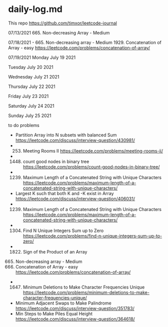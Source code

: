 # daily-log.md

This repo
https://github.com/timxor/leetcode-journal

07/13/2021
665. Non-decreasing Array - Medium

07/18/2021 -
665. Non-decreasing array - Medium
1929. Concatenation of Array - easy https://leetcode.com/problems/concatenation-of-array/

07/19/2021
Monday July 19 2021

Tuesday July 20 2021

Wednesday July 21 2021

Thursday July 22 2021

Friday July 23 2021

Saturday July 24 2021










Sunday July 25 2021


to do problems
- Partition Array into N subsets with balanced Sum
https://leetcode.com/discuss/interview-question/430981/
- 253. Meeting Rooms II
https://leetcode.com/problems/meeting-rooms-ii/
- 1448. count good nodes in binary tree
https://leetcode.com/problems/count-good-nodes-in-binary-tree/
- 1239. Maximum Length of a Concatenated String with Unique Characters
https://leetcode.com/problems/maximum-length-of-a-concatenated-string-with-unique-characters/
- Largest K such that both K and -K exist in Array
https://leetcode.com/discuss/interview-question/406031/
- 1239. Maximum Length of a Concatenated String with Unique Characters
https://leetcode.com/problems/maximum-length-of-a-concatenated-string-with-unique-characters/
- 1304. Find N Unique Integers Sum up to Zero
https://leetcode.com/problems/find-n-unique-integers-sum-up-to-zero/
- 1822. Sign of the Product of an Array
665. Non-decreasing array - Medium
1929. Concatenation of Array - easy https://leetcode.com/problems/concatenation-of-array/
- 1647. Minimum Deletions to Make Character Frequencies Unique
https://leetcode.com/problems/minimum-deletions-to-make-character-frequencies-unique/
- Minimum Adjacent Swaps to Make Palindrome
https://leetcode.com/discuss/interview-question/351783/
- Min Steps to Make Piles Equal Height
https://leetcode.com/discuss/interview-question/364618/













